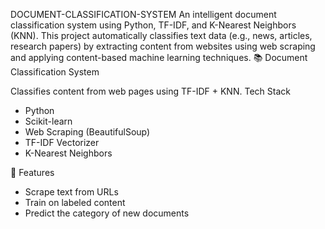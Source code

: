  DOCUMENT-CLASSIFICATION-SYSTEM
An intelligent document classification system using Python, TF-IDF, and K-Nearest Neighbors (KNN). This project automatically classifies text data (e.g., news, articles, research papers) by extracting content from websites using web scraping and applying content-based machine learning techniques.
 📚 Document Classification System

Classifies content from web pages using TF-IDF + KNN.
  Tech Stack
- Python
- Scikit-learn
- Web Scraping (BeautifulSoup)
- TF-IDF Vectorizer
- K-Nearest Neighbors

🧠 Features
- Scrape text from URLs
- Train on labeled content
- Predict the category of new documents


